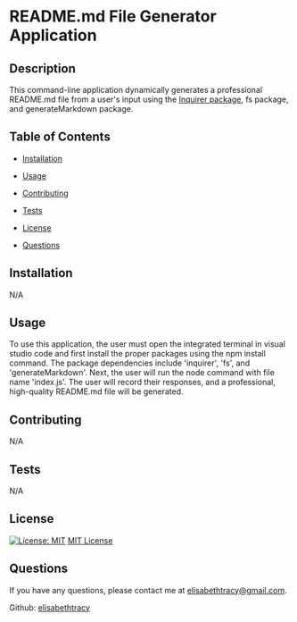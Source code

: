 # README.md File Generator Application
 
## Description
 This command-line application dynamically generates a professional README.md file from a user's input using the [Inquirer package](https://www.npmjs.com/package/inquirer), fs package, and generateMarkdown package.
 
## Table of Contents

  - [Installation](#installation)

  - [Usage](#usage)

  - [Contributing](#contributing)

  - [Tests](#tests)

  - [License](#license)

  - [Questions](#questions)
 
## Installation
 N/A
 
## Usage
 To use this application, the user must open the integrated terminal in visual studio code and first install the proper packages using the npm install command. The package dependencies include 'inquirer', 'fs', and 'generateMarkdown'. Next, the user will run the node command with file name 'index.js'. The user will record their responses, and a professional, high-quality README.md file will be generated. 
 
## Contributing
 N/A

## Tests
 N/A

## License
 [![License: MIT](https://img.shields.io/badge/License-MIT-yellow.svg)](https://opensource.org/licenses/MIT)
[MIT License](https://opensource.org/licenses/MIT)

## Questions

  If you have any questions, please contact me at [elisabethtracy@gmail.com](mailto:elisabethtracy@gmail.com).

  Github: [elisabethtracy](https://github.com/elisabethtracy)